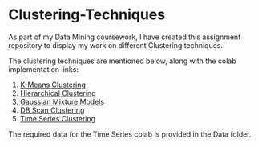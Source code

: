 # Clustering-Techniques
As part of my Data Mining coursework, I have created this assignment repository to display my work on different Clustering techniques.

The clustering techniques are mentioned below, along with the colab implementation links:
1. [K-Means Clustering](https://colab.research.google.com/drive/195DPuUuaq8gJgwHQJQjggbh8l_WiaBIq?usp=sharing)
2. [Hierarchical Clustering](https://colab.research.google.com/drive/1zhGJVGH4MYWSqwfFJxi-CHQIvgKL7lo2?usp=sharing)
3. [Gaussian Mixture Models](https://colab.research.google.com/drive/13PISHmvLmajUMHha4syzbk_O7hy-yM1K?usp=sharing)
4. [DB Scan Clustering](https://colab.research.google.com/drive/1_dNtsSFzH6CPFGaIURGQAv1zHbDwt2xk?usp=sharing)
5. [Time Series Clustering](https://colab.research.google.com/drive/1rMPhHBJcKxpRY4SzmzEMO6I6sE_G5tQp?usp=sharing)

The required data for the Time Series colab is provided in the Data folder.